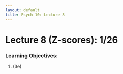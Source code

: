 ```yaml
---
layout: default
title: Psych 10: Lecture 8
---
```

# Lecture 8 (Z-scores): 1/26

### Learning Objectives:
1. (3e)
